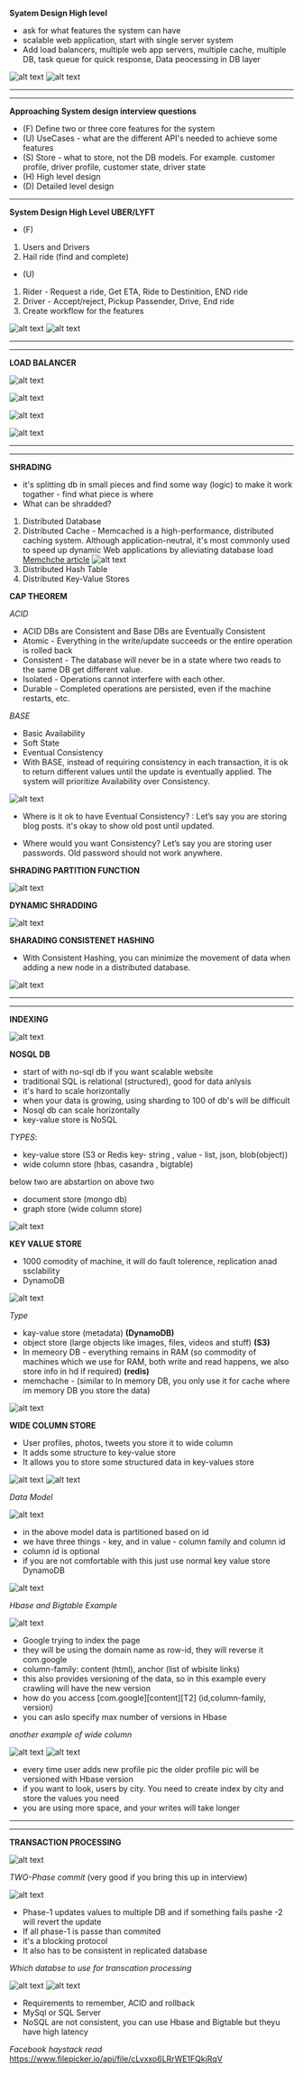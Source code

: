 **Syatem Design High level**

- ask for what features the system can have
- scalable web application, start with single server system
- Add load balancers, multiple web app servers, multiple cache, multiple DB, task queue for quick response, Data peocessing in DB layer

![alt text](images/systemdesign_1.png "Title")
![alt text](images/systemdesign_2.png "Title")

-----
-----

**Approaching System design interview questions**

- (F) Define two or three core features for the system
- (U) UseCases - what are the different API's needed to achieve some features
- (S) Store  -  what to store, not the DB models. For example. customer profile, driver profile, customer state, driver state
- (H) High level design
- (D) Detailed level design

----

**System Design High Level UBER/LYFT**

- (F)
1. Users and Drivers
2. Hail ride (find and complete)

- (U)
1. Rider - Request a ride,  Get ETA,  Ride to Destinition, END ride
2. Driver - Accept/reject, Pickup Passender, Drive, End ride
3. Create workflow for the features

![alt text](images/systemdesign_3.png "Title")
![alt text](images/systemdesign_4.png "Title")


------
------

**LOAD BALANCER**

![alt text](images/loadb_1.png "Title")

![alt text](images/loadb_2.png "Title")

![alt text](images/loadb_3.png "Title")

![alt text](images/loadb_4.png "Title")

------
------

**SHRADING**

- it's splitting db in small pieces and find some way (logic) to make it work togather - find what piece is where
- What can be shradded? 
1. Distributed Database
2. Distributed Cache - Memcached is a high-performance, distributed caching system. Although application-neutral, it's most commonly used to speed up dynamic Web applications by alleviating database load
[Memchche article](linuxjournal.com/article/7451)
![alt text](images/memcahce.jpg "Title")
3. Distributed Hash Table
4. Distributed Key-Value Stores

**CAP THEOREM**

*ACID*
- ACID DBs are Consistent and Base DBs are Eventually Consistent
- Atomic - Everything in the write/update succeeds or the entire operation is rolled back
- Consistent - The database will never be in a state where two reads to the same DB get different value.
- Isolated - Operations cannot interfere with each other.
- Durable - Completed operations are persisted, even if the machine restarts, etc.

*BASE*
- Basic Availability
- Soft State
- Eventual Consistency
- With BASE, instead of requiring consistency in each transaction, it is ok to return different values until the update is eventually applied. The system will prioritize Availability over Consistency.

![alt text](images/CAP.png "Title")

- Where is it ok to have Eventual Consistency? : Let’s say you are storing blog posts. it's okay to show old post until updated.

- Where would you want Consistency? Let’s say you are storing user passwords. Old password should not work anywhere. 

**SHRADING PARTITION FUNCTION**

![alt text](images/sharding-partition-function.png "Title")

**DYNAMIC SHRADDING**

![alt text](images/sharding-dynamic.png "Title")

**SHARADING CONSISTENET HASHING**

- With Consistent Hashing, you can minimize the movement of data when adding a new node in a distributed database.

![alt text](images/shrading-consistent-hashing.png "Title")

----------------------------------------------------------------
----------------------------------------------------------------

**INDEXING**

![alt text](images/db_indexing.png "Title")

**NOSQL DB**

- start of with no-sql db if you want scalable website
- traditional SQL is relational (structured), good for data anlysis 
- it's hard to scale horizontally
- when your data is growing, using sharding to 100 of db's will be difficult
- Nosql db can scale horizontally 
- key-value store is NoSQL

*TYPES*: 

- key-value store  (S3 or Redis key- string , value - list, json, blob(object))
- wide column store  (hbas, casandra , bigtable)

below two are abstartion on above two
- document store (mongo db)
- graph store (wide column store)


![alt text](images/nosql_1.png "Title")

**KEY VALUE STORE**

- 1000 comodity of machine, it will do fault tolerence, replication anad ssclability
- DynamoDB 

![alt text](images/key_value.png "Title")

*Type*

- kay-value store (metadata) **(DynamoDB)**
- object store (large objects like images, files, videos and stuff) **(S3)**
- In memeory DB - everything remains in RAM (so commodity of machines which we use for RAM, both write and read happens,  we also store info in hd if required) **(redis)**
- memchache - (similar to In memory DB, you only use it for cache where im memory DB you store the data)


![alt text](images/key_value_types.png "Title")


**WIDE COLUMN STORE**

- User profiles, photos, tweets you store it to wide column
- It adds some structure to key-value store
- It allows you to store some structured data in key-values store

![alt text](images/wide_column.png "Title")
![alt text](images/wide_column_1.png "Title")

*Data Model*

![alt text](images/key_value_types.png "Title")

- in the above model data is partitioned based on id
- we have three things - key, and in value - column family and column id
- column id is optional
- if you are not comfortable with this just use normal key value store DynamoDB

![alt text](images/wide_column_3.png "Title")


*Hbase and Bigtable Example* 

![alt text](images/wide_column_4.png "Title")

- Google trying to index the page
- they will be using the domain name as row-id, they will reverse it com.google
- column-family: content (html), anchor (list of wbisite links) 
- this also provides versioning of the data,  so in this example every crawling will have the new version
- how do you access [com.google][content][T2] (id,column-family, version)
- you can aslo specify max number of versions in Hbase

*another example of wide column*

![alt text](images/wide_column_5.png "Title")
![alt text](images/wide_column_6.png "Title")

- every time user adds new profile pic the older profile pic will be versioned with Hbase version
- if you want to look, users by city. You need to create index by city and store the values you need
- you are using more space, and your writes will take longer

-----
-----

**TRANSACTION PROCESSING**

![alt text](images/transaction_processing_1.png "Title")

*TWO-Phase commit* (very good if you bring this up in interview)

![alt text](images/transaction_processing_two_phase_commit.png.png "Title")

- Phase-1 updates values to multiple DB and if something fails pashe -2 will revert the update
- If all phase-1 is passe than commited
- it's a blocking protocol
- It also has to be consistent in replicated database

*Which databse to use for transcation processing*

![alt text](images/transaction_processing_3.png "Title")
![alt text](images/transaction_processing_4.png "Title")

- Requirements to remember, ACID and rollback
- MySql or SQL Server
- NoSQL are not consistent, you can use Hbase and Bigtable but theyu have high latency

*Facebook haystack read*
https://www.filepicker.io/api/file/cLvxxo6LRrWE1FQkjRqV



